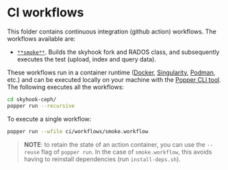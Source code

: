 # CI workflows

This folder contains continuous integration (github action) workflows. 
The workflows available are:

  * [`**smoke**`](workflows/smoke.workflow). Builds the skyhook fork 
    and RADOS class, and subsequently executes the test (upload, index 
    and query data).

These workflows run in a container runtime ([Docker][docker], 
[Singularity][singularity], [Podman][podman], etc.) and can be 
executed locally on your machine with the [Popper CLI tool][popper]. 
The following executes all the workflows:

```bash
cd skyhook-ceph/
popper run --recursive
```

To execute a single workflow:

```bash
popper run --wfile ci/workflows/smoke.workflow
```

> **NOTE**: to retain the state of an action container, you can use 
> the `--reuse` flag of `popper run`. In the case of `smoke.workflow`, 
> this avoids having to reinstall dependencies (run 
> `install-deps.sh`).

[docker]: https://get.docker.com
[popper]: https://github.com/systemslab/popper
[singularity]: https://github.com/sylabs/singularity
[podman]: https://podman.io
